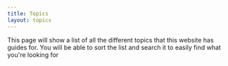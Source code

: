 ```yaml
---
title: Topics
layout: topics
---
```


This page will show a list of all the different topics that this website has guides for. You will be able to sort the list and search it to easily find what you're looking for
